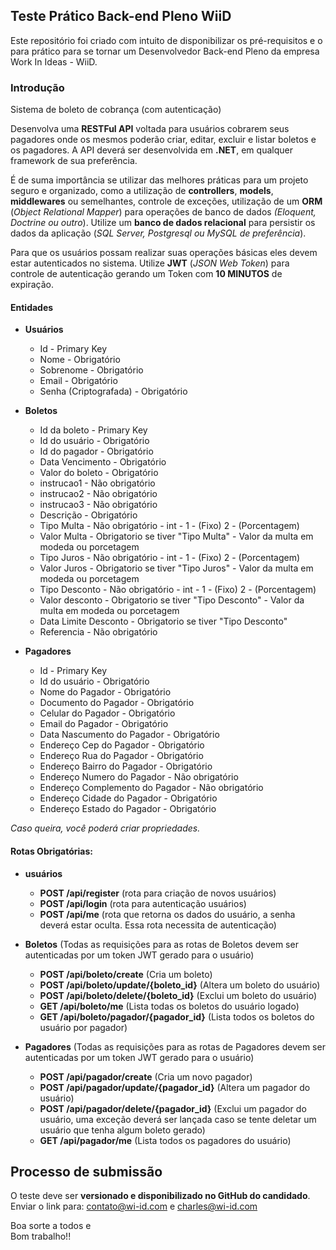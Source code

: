 ## Teste Prático Back-end Pleno WiiD

  
Este repositório foi criado com intuito de disponibilizar os pré-requisitos e o para prático para se tornar um Desenvolvedor Back-end Pleno da empresa Work In Ideas - WiiD.

### Introdução

Sistema de boleto de cobrança (com autenticação)

Desenvolva uma **RESTFul API** voltada para usuários cobrarem seus pagadores onde os mesmos poderão criar, editar, excluir e listar boletos e os pagadores. A API deverá ser desenvolvida em **.NET**, em qualquer framework de sua preferência. 

É de suma importância se utilizar das melhores práticas para um projeto seguro e organizado, como a utilização de **controllers**, **models**, **middlewares** ou semelhantes, controle de exceções, utilização de um **ORM** (*Object Relational Mapper*) para operações de banco de dados *(Eloquent, Doctrine ou outro*). Utilize um **banco de dados relacional** para persistir os dados da aplicação (*SQL Server, Postgresql ou MySQL de preferência*).

Para que os usuários possam realizar suas operações básicas eles devem estar autenticados no sistema. Utilize **JWT** (*JSON Web Token*) para controle de autenticação gerando um Token com **10 MINUTOS** de expiração.

#### Entidades

-	**Usuários**
	-	Id - Primary Key
	-	Nome - Obrigatório
	-	Sobrenome - Obrigatório
	-	Email - Obrigatório
	-	Senha (Criptografada) - Obrigatório

- **Boletos**
	- Id da boleto - Primary Key
	- Id do usuário - Obrigatório
	- Id do pagador - Obrigatório
	- Data Vencimento - Obrigatório
	- Valor do boleto - Obrigatório
	- instrucao1 - Não obrigatório
	- instrucao2 - Não obrigatório
	- instrucao3 - Não obrigatório
	- Descrição - Obrigatório
	- Tipo Multa - Não obrigatório - int -  1 - (Fixo) 2 - (Porcentagem)
	- Valor Multa - Obrigatorio se tiver "Tipo Multa" -  Valor da multa em modeda ou porcetagem
	- Tipo Juros - Não obrigatório - int -  1 - (Fixo) 2 - (Porcentagem)
	- Valor Juros - Obrigatorio se tiver "Tipo Juros" -  Valor da multa em modeda ou porcetagem
	- Tipo Desconto	- Não obrigatório - int -  1 - (Fixo) 2 - (Porcentagem)
	- Valor desconto - Obrigatorio se tiver "Tipo Desconto" -  Valor da multa em modeda ou porcetagem
	- Data Limite Desconto - Obrigatorio se tiver "Tipo Desconto"
	- Referencia - Não obrigatório

- **Pagadores**
	- Id - Primary Key
	- Id do usuário - Obrigatório
	- Nome do Pagador - Obrigatório
	- Documento do Pagador - Obrigatório
	- Celular do Pagador - Obrigatório
	- Email do Pagador - Obrigatório
	- Data Nascumento do Pagador - Obrigatório
	- Endereço Cep do Pagador - Obrigatório
	- Endereço Rua do Pagador - Obrigatório
	- Endereço Bairro do Pagador - Obrigatório
	- Endereço Numero do Pagador - Não obrigatório
	- Endereço Complemento do Pagador - Não obrigatório
	- Endereço Cidade do Pagador - Obrigatório
	- Endereço Estado do Pagador - Obrigatório

*Caso queira, você poderá criar propriedades.*

#### Rotas Obrigatórias:

- **usuários**
	- **POST /api/register** (rota para criação de novos usuários)
	- **POST /api/login** (rota para autenticação usuários)
	- **POST /api/me** (rota que retorna os dados do usuário, a senha deverá estar oculta. Essa rota necessita de autenticação)

- **Boletos** (Todas as requisições para as rotas de Boletos devem ser autenticadas por um token JWT gerado para o usuário)
	- **POST /api/boleto/create** (Cria um boleto)
	- **POST /api/boleto/update/{boleto_id}** (Altera um boleto do usuário)
	- **POST /api/boleto/delete/{boleto_id}** (Exclui um boleto do usuário)
	- **GET /api/boleto/me** (Lista todas os boletos do usuário logado)
	- **GET /api/boleto/pagador/{pagador_id}** (Lista todos os boletos do usuário por pagador)

- **Pagadores** (Todas as requisições para as rotas de Pagadores devem ser autenticadas por um token JWT gerado para o usuário)
	- **POST /api/pagador/create** (Cria um novo pagador)
	- **POST /api/pagador/update/{pagador_id}** (Altera um pagador do usuário)
	- **POST /api/pagador/delete/{pagador_id}** (Exclui um pagador do usuário, uma exceção deverá ser lançada caso se tente deletar um usuário que tenha algum boleto gerado)
	- **GET /api/pagador/me** (Lista todos os pagadores do usuário)

## Processo de submissão

O teste deve ser **versionado e disponibilizado no GitHub do candidado**.  
Enviar o link para:  [contato@wi-id.com](mailto:contato@wi-id.com)  e  [charles@wi-id.com](mailto:charles@wi-id.com)  

Boa sorte a todos e  
Bom trabalho!!

